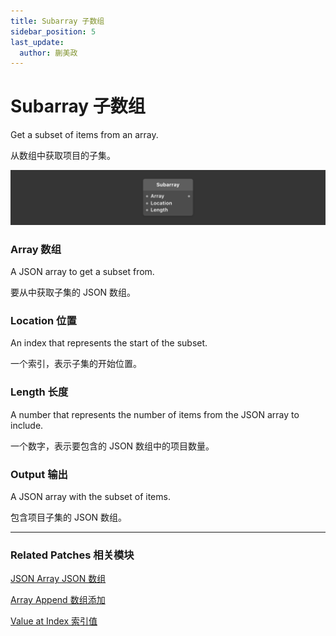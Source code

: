 ```yaml
---
title: Subarray 子数组
sidebar_position: 5
last_update:
  author: 蒯美政
---
```


# Subarray 子数组

Get a subset of items from an array.

从数组中获取项目的子集。

![Image](./../../../static/img/docs/Data/subarray.png)

### Array 数组

A JSON array to get a subset from.

要从中获取子集的 JSON 数组。

### Location 位置

An index that represents the start of the subset.

一个索引，表示子集的开始位置。

### Length 长度

A number that represents the number of items from the JSON array to include.

一个数字，表示要包含的 JSON 数组中的项目数量。

### Output 输出

A JSON array with the subset of items.

包含项目子集的 JSON 数组。

------

### Related Patches 相关模块

[JSON Array JSON 数组](./JSON%20Array)

[Array Append 数组添加](./Array%20Append)

[Value at Index 索引值](./Value%20at%20Index)
